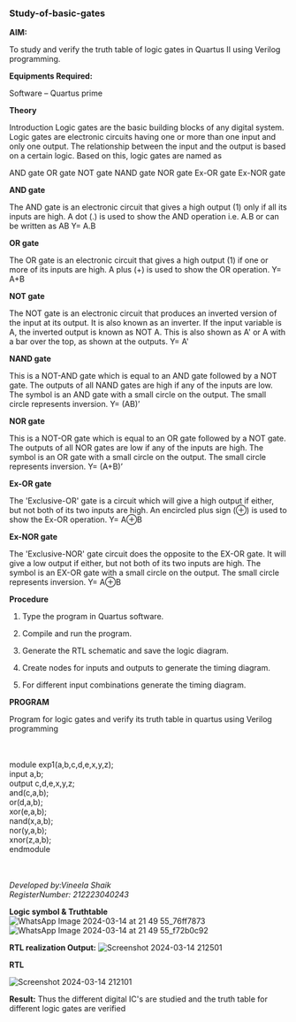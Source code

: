 ### Study-of-basic-gates

**AIM:** 

To study and verify the truth table of logic gates in Quartus II using Verilog programming.

**Equipments Required:**

Software – Quartus prime 

**Theory**

Introduction Logic gates are the basic building blocks of any digital system. Logic gates are electronic circuits having one or more than one input and only one output. The relationship between the input and the output is based on a certain logic. Based on this, logic gates are named as

AND gate OR gate NOT gate NAND gate NOR gate Ex-OR gate Ex-NOR gate

**AND gate**

The AND gate is an electronic circuit that gives a high output (1) only if all its inputs are high. A dot (.) is used to show the AND operation i.e. A.B or can be written as AB
Y= A.B

**OR gate** 

The OR gate is an electronic circuit that gives a high output (1) if one or more of its inputs are high. A plus (+) is used to show the OR operation.
Y= A+B

**NOT gate**

The NOT gate is an electronic circuit that produces an inverted version of the input at its output. It is also known as an inverter. If the input variable is A, the inverted output is known as NOT A. This is also shown as A' or A with a bar over the top, as shown at the outputs.
Y= A'

**NAND gate**

This is a NOT-AND gate which is equal to an AND gate followed by a NOT gate. The outputs of all NAND gates are high if any of the inputs are low. The symbol is an AND gate with a small circle on the output. The small circle represents inversion.
Y= (AB)’

**NOR gate**

This is a NOT-OR gate which is equal to an OR gate followed by a NOT gate. The outputs of all NOR gates are low if any of the inputs are high. The symbol is an OR gate with a small circle on the output. The small circle represents inversion.
Y= (A+B)’

**Ex-OR gate**

The 'Exclusive-OR' gate is a circuit which will give a high output if either, but not both of its two inputs are high. An encircled plus sign (⊕) is used to show the Ex-OR operation.
Y= A⊕B

**Ex-NOR gate**

The 'Exclusive-NOR' gate circuit does the opposite to the EX-OR gate. It will give a low output if either, but not both of its two inputs are high. The symbol is an EX-OR gate with a small circle on the output. The small circle represents inversion.
Y= A⊕B

**Procedure** 

1.	Type the program in Quartus software.

2.	Compile and run the program.

3.	Generate the RTL schematic and save the logic diagram.

4.	Create nodes for inputs and outputs to generate the timing diagram.

5.	For different input combinations generate the timing diagram.


**PROGRAM**

Program for logic gates and verify its truth table in quartus using Verilog programming

<br>
<br>
module exp1(a,b,c,d,e,x,y,z);<br>
input a,b;<br>
output c,d,e,x,y,z;<br>
and(c,a,b);<br>
or(d,a,b);<br>
xor(e,a,b);<br>
nand(x,a,b);<br>
nor(y,a,b);<br>
xnor(z,a,b);<br>
endmodule<br>
<br>
<br>

*Developed by:Vineela Shaik<br>*
*RegisterNumber: 212223040243<br>*

**Logic symbol & Truthtable**
![WhatsApp Image 2024-03-14 at 21 49 55_76ff7873](https://github.com/VineelaShaik/study-of-basic-gates/assets/144340862/e65b5e58-22c9-4c20-95b0-c729106d396f)
![WhatsApp Image 2024-03-14 at 21 49 55_f72b0c92](https://github.com/VineelaShaik/study-of-basic-gates/assets/144340862/2b11f4d9-a8cb-45c0-bb83-9617800d3311)

**RTL realization Output:** 
![Screenshot 2024-03-14 212501](https://github.com/VineelaShaik/study-of-basic-gates/assets/144340862/5b9261a9-3c06-4a8f-aee4-ca5de0b351bd)

**RTL**

![Screenshot 2024-03-14 212101](https://github.com/VineelaShaik/study-of-basic-gates/assets/144340862/1c4ece56-94ae-4840-b241-61dd4a06bbe6)

**Result:**
Thus the different digital IC's are studied and the truth table for different logic gates are verified

